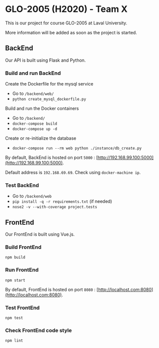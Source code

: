 # GLO-2005 (H2020) - Team X

This is our project for course GLO-2005 at Laval University.

More information will be added as soon as the project is started.

## BackEnd

Our API is built using Flask and Python.

### Build and run BackEnd

Create the Dockerfile for the mysql service

- Go to `/backend/web/`
- `python create_mysql_dockerfile.py`

Build and run the Docker containers

- Go to `/backend/`
- `docker-compose build`
- `docker-compose up -d`

Create or re-initialize the database

- `docker-compose run --rm web python ./instance/db_create.py`

By default, BackEnd is hosted on port `5000` : [http://192.168.99.100:5000](http://192.168.99.100:5000).

Default address is `192.168.69.69`. Check using `docker-machine ip`.

### Test BackEnd

- Go to `/backend/web`
- `pip install -q -r requirements.txt` (if needed)
- `nose2 -v --with-coverage project.tests`

## FrontEnd

Our FrontEnd is built using Vue.js.

### Build FrontEnd

`npm build`

### Run FrontEnd

`npm start`

By default, FrontEnd is hosted on port `8080` : [http://localhost.com:8080](http://localhost.com:8080).

### Test FrontEnd

`npm test`

### Check FrontEnd code style

`npm lint`
